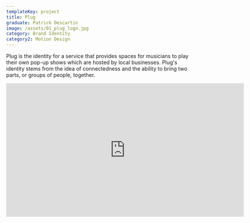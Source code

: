 ```yaml
---
templateKey: project
title: Plug
graduate: Patrick Descartin
image: /assets/01_plug_logo.jpg
category: Brand Identity
category2: Motion Design
---
```

Plug is the identity for a service that provides spaces for musicians to play their own pop-up shows which are hosted by local businesses. Plug's identity stems from the idea of connectedness and the ability to bring two parts, or groups of people, together.

<iframe src="https://player.vimeo.com/video/https://vimeo.com/262592616" width="640" height="360" frameborder="0" webkitallowfullscreen mozallowfullscreen allowfullscreen></iframe>
